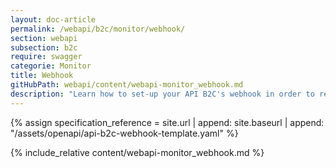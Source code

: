 ```yaml
---
layout: doc-article
permalink: /webapi/b2c/monitor/webhook/
section: webapi
subsection: b2c
require: swagger
categorie: Monitor
title: Webhook
gitHubPath: webapi/content/webapi-monitor_webhook.md
description: "Learn how to set-up your API B2C's webhook in order to receive Monitor notifications."
---
```

{% assign specification_reference =  site.url | append: site.baseurl | append: "/assets/openapi/api-b2c-webhook-template.yaml" %}

{% include_relative content/webapi-monitor_webhook.md %}